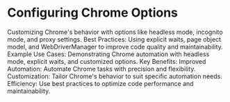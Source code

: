 # Configuring Chrome Options

Customizing Chrome's behavior with options like headless mode, incognito mode, and proxy settings.
Best Practices: Using explicit waits, page object model, and WebDriverManager to improve code quality and maintainability.
Example Use Cases: Demonstrating Chrome automation with headless mode, explicit waits, and customized options.
Key Benefits:
Improved Automation: Automate Chrome tasks with precision and flexibility.
Customization: Tailor Chrome's behavior to suit specific automation needs.
Efficiency: Use best practices to optimize code performance and maintainability.
